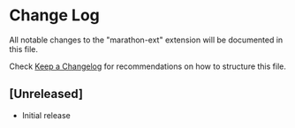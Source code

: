 # Change Log

All notable changes to the "marathon-ext" extension will be documented in this file.

Check [Keep a Changelog](http://keepachangelog.com/) for recommendations on how to structure this file.

## [Unreleased]

- Initial release
